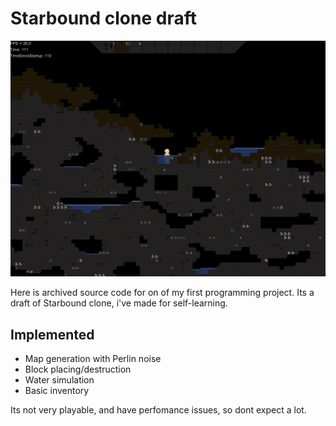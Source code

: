 
# Starbound clone draft 

<div align="center">
    <img src="screenshots/starboundclone.gif" alt="game preview">
</div>

Here is archived source code for on of my first programming project.
Its a draft of Starbound clone, i've made for self-learning.

## Implemented
- Map generation with Perlin noise
- Block placing/destruction
- Water simulation
- Basic inventory

Its not very playable, and have perfomance issues, so dont expect a lot.